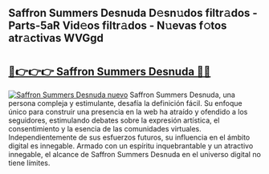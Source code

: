 ## Saffron Summers Desnuda D𝚎sn𝚞dos filtr𝚊dos - Parts-5aR Vid𝚎os filtr𝚊dos - N𝚞evas f𝚘tos atr𝚊ctivas WVGgd

# <h2><a href="http://mb6ux55.tromn.icu/?c=Saffron+Summers+Desnuda">🔗👉👉👉 Saffron Summers Desnuda 🔗🔗</a></h2>

[![Saffron Summers Desnuda nuevo](https://i.imgur.com/pEAQMta.gif)](http://mb6ux55.tromn.icu/?c=Saffron+Summers+Desnuda)
Saffron Summers Desnuda, una persona compleja y estimulante, desafía la definición fácil. Su enfoque único para construir una presencia en la web ha atraído y ofendido a los seguidores, estimulando debates sobre la expresión artística, el consentimiento y la esencia de las comunidades virtuales. Independientemente de sus esfuerzos futuros, su influencia en el ámbito digital es innegable. Armado con un espíritu inquebrantable y un atractivo innegable, el alcance de Saffron Summers Desnuda en el universo digital no tiene límites.
